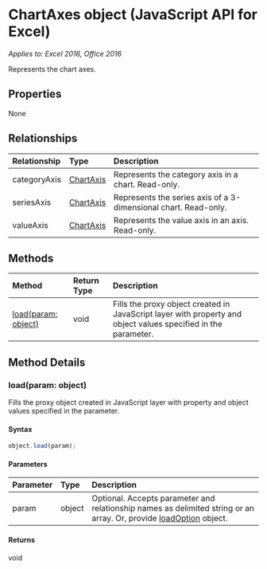 # ChartAxes object (JavaScript API for Excel)

_Applies to: Excel 2016, Office 2016_

Represents the chart axes.

## Properties

None

## Relationships
| Relationship | Type	|Description|
|:---------------|:--------|:----------|
|categoryAxis|[ChartAxis](chartaxis.md)|Represents the category axis in a chart. Read-only.|
|seriesAxis|[ChartAxis](chartaxis.md)|Represents the series axis of a 3-dimensional chart. Read-only.|
|valueAxis|[ChartAxis](chartaxis.md)|Represents the value axis in an axis. Read-only.|

## Methods

| Method		   | Return Type	|Description|
|:---------------|:--------|:----------|
|[load(param: object)](#loadparam-object)|void|Fills the proxy object created in JavaScript layer with property and object values specified in the parameter.|

## Method Details

### load(param: object)
Fills the proxy object created in JavaScript layer with property and object values specified in the parameter.

#### Syntax
```js
object.load(param);
```

#### Parameters
| Parameter	   | Type	|Description|
|:---------------|:--------|:----------|
|param|object|Optional. Accepts parameter and relationship names as delimited string or an array. Or, provide [loadOption](loadoption.md) object.|

#### Returns
void
